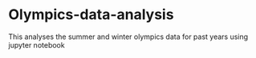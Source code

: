 # Olympics-data-analysis
This analyses the summer and winter olympics data for past years using jupyter notebook
